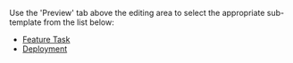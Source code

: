 Use the 'Preview' tab above the editing area to select the appropriate sub-template from the list below:

* [Feature Task](?expand=1&template=feature_task.md)
* [Deployment](?expand=1&template=deployment.md)